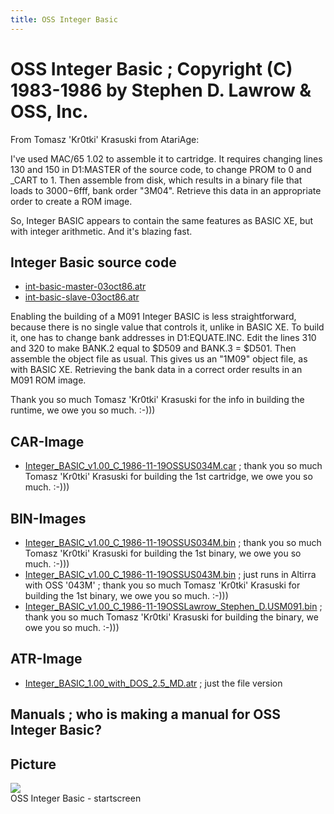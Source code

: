 ```yaml
---
title: OSS Integer Basic
---
```

# OSS Integer Basic ; Copyright (C) 1983-1986 by Stephen D. Lawrow & OSS, Inc.  
From Tomasz 'Kr0tki' Krasuski from AtariAge:  
  
I've used MAC/65 1.02 to assemble it to cartridge. It requires changing lines 130 and 150 in D1:MASTER of the source code, to change PROM to 0 and _CART to 1. Then assemble from disk, which results in a binary file that loads to $3000-$6fff, bank order "3M04". Retrieve this data in an appropriate order to create a ROM image.  
  
So, Integer BASIC appears to contain the same features as BASIC XE, but with integer arithmetic. And it's blazing fast.  
## Integer Basic source code  
- [int-basic-master-03oct86.atr](attachments/int-basic-master-03oct86.atr)  
- [int-basic-slave-03oct86.atr](attachments/int-basic-slave-03oct86.atr)  
  
Enabling the building of a M091 Integer BASIC is less straightforward, because there is no single value that controls it, unlike in BASIC XE. To build it, one has to change bank addresses in D1:EQUATE.INC. Edit the lines 310 and 320 to make BANK.2 equal to $D509 and BANK.3 = $D501. Then assemble the object file as usual. This gives us an "1M09" object file, as with BASIC XE. Retrieving the bank data in a correct order results in an M091 ROM image.  
  
Thank you so much Tomasz 'Kr0tki' Krasuski for the info in building the runtime, we owe you so much. :-)))  
## CAR-Image  
- [Integer_BASIC_v1.00_C_1986-11-19OSSUS034M.car](attachments/Integer_BASIC_v1.00_C_1986-11-19OSSUS034M.car) ; thank you so much Tomasz 'Kr0tki' Krasuski for building the 1st cartridge, we owe you so much. :-)))  
## BIN-Images  
- [Integer_BASIC_v1.00_C_1986-11-19OSSUS034M.bin](attachments/Integer_BASIC_v1.00_C_1986-11-19OSSUS034M.bin) ; thank you so much Tomasz 'Kr0tki' Krasuski for building the 1st binary, we owe you so much. :-)))  
- [Integer_BASIC_v1.00_C_1986-11-19OSSUS043M.bin](attachments/Integer_BASIC_v1.00_C_1986-11-19OSSUS043M.bin) ; just runs in Altirra with OSS '043M' ; thank you so much Tomasz 'Kr0tki' Krasuski for building the 1st binary, we owe you so much. :-)))  
- [Integer_BASIC_v1.00_C_1986-11-19OSSLawrow_Stephen_D.USM091.bin](attachments/Integer_BASIC_v1.00_C_1986-11-19OSSLawrow_Stephen_D.USM091.bin) ; thank you so much Tomasz 'Kr0tki' Krasuski for building the binary, we owe you so much. :-)))  
## ATR-Image  
- [Integer_BASIC_1.00_with_DOS_2.5_MD.atr](attachments/Integer_BASIC_1.00_with_DOS_2.5_MD.atr) ; just the file version  
## Manuals ; who is making a manual for OSS Integer Basic?  
## Picture  
![](attachments/IBASIC1-1.jpg)  
OSS Integer Basic - startscreen  
